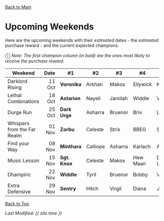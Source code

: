 [Back to Main](index.md)

# Upcoming Weekends

Here are the upcoming weekends with their *estimated* dates - the *estimated* purchase reward - and the current expected champions.

<span style="font-size:1.2em;">ⓘ</span> *Note: The first champion column (in bold) are the ones most likely to receive the purchase reward.*

| Weekend | Date | #1 | #2 | #3 | #4 | #5 | Reward |
|---|--:|---|---|---|---|---|---|
| Darklord Rising | 11 Oct | **Voronika** | Arkhan | Makos | Ellywick | Karlach | Golden Epic |
| Lethal Combinations | 18 Oct | **Astarion** | Nayeli | Jamilah | Widdle | Valentine | Golden Epic |
| Durge Run | 25 Oct | **Dark Urge** | Asharra | Bruenor | Briv | Lae'zel | Golden Epic |
| Whispers from the Far Realm | 01 Nov | **Zorbu** | Celeste | Strix | BBEG | Shandie | Golden Epic |
| Find your Way | 08 Nov | **Minthara** | Calliope | Asharra | Karlach | Astarion | Golden Epic |
| Music Lesson | 15 Nov | **Sgt. Knox** | Celeste | Makos | Hew Maan | Dark Urge | Golden Epic |
| Dhampiric | 22 Nov | **Widdle** | Tyril | Bruenor | Bobby | Valentine | Golden Epic |
| Extra Defensive | 29 Nov | **Sentry** | Hitch | Virgil | Diana | Jamilah | Golden Epic |

[Back to Top](#top)

*Last Modified: {{ site.time }}*